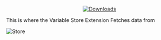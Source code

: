 <p align="center">
    <a href="https://github.com/Variable-Interactive/Variable-Store/releases">
        <img src="https://img.shields.io/github/downloads/Variable-Interactive/Variable-Store/total?color=lightgreen" alt="Downloads" />
    </a>
</p>

This is where the Variable Store Extension Fetches data from

![Store](https://user-images.githubusercontent.com/77773850/164515247-1e11123d-c071-42d4-9b4e-275de492dce6.png)<p>
